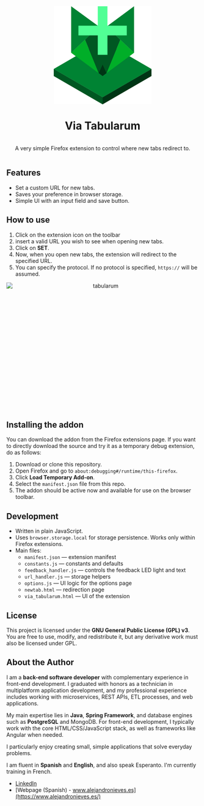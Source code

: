<div align="center" style="display: flex; flex-direction: column; align-items: center">
<img src="via-tabularum/icons/icon_viatabularum.png" alt="Via Tabularum Logo" width="256px" height="256px"/>
<h1>Via Tabularum</h1>
<p>A very simple Firefox extension to control where new tabs redirect to.</p>
</div>

## Features

- Set a custom URL for new tabs.
- Saves your preference in browser storage.
- Simple UI with an input field and save button.

## How to use

1. Click on the extension icon on the toolbar
2. insert a valid URL you wish to see when opening new tabs.
3. Click on **SET**.
4. Now, when you open new tabs, the extension will redirect to the specified URL.
5. You can specify the protocol. If no protocol is specified, `https://` will be assumed.

<div align="center" style="display: flex; flex-direction: column; align-items: center">
<img align="center" width="552" height="330" alt="tabularum" src="https://github.com/user-attachments/assets/059c82c1-3d14-477d-b898-85253e332afc" />


</div>

## Installing the addon

You can download the addon from the Firefox extensions page.
If you want to directly download the source and try it as a temporary debug extension, do as follows:

1. Download or clone this repository.
2. Open Firefox and go to `about:debugging#/runtime/this-firefox`.
3. Click **Load Temporary Add-on**.
4. Select the `manifest.json` file from this repo.
5. The addon should be active now and available for use on the browser toolbar.

## Development

- Written in plain JavaScript.
- Uses `browser.storage.local` for storage persistence. Works only within Firefox extensions.
- Main files:
    - `manifest.json` — extension manifest
    - `constants.js` — constants and defaults
    - `feedback_handler.js` — controls the feedback LED light and text
    - `url_handler.js` — storage helpers
    - `options.js` — UI logic for the options page
    - `newtab.html` — redirection page
    - `via_tabularum.html` — UI of the extension 


## License

This project is licensed under the **GNU General Public License (GPL) v3**.  
You are free to use, modify, and redistribute it, but any derivative work must also be licensed under GPL.

## About the Author

I am a **back-end software developer** with complementary experience in front-end development.
I graduated with honors as a technician in multiplatform application development, and my professional experience includes working with microservices, REST APIs, ETL processes, and web applications.

My main expertise lies in **Java**, **Spring Framework**, and database engines such as **PostgreSQL** and MongoDB. For front-end development, I typically work with the core HTML/CSS/JavaScript stack, as well as frameworks like Angular when needed.

I particularly enjoy creating small, simple applications that solve everyday problems.

I am fluent in **Spanish** and **English**, and also speak Esperanto. I'm currently training in French.

- [LinkedIn](https://www.linkedin.com/in/alejandro-n-970b93240/)
- [Webpage (Spanish) - www.alejandronieves.es](https://www.alejandronieves.es/)
